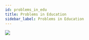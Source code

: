 ```yaml
---
id: problems_in_edu
title: Problems in Education
sidebar_label: Problems in Education
---
```



![](/img/2020-07/edpaji.jpg)
